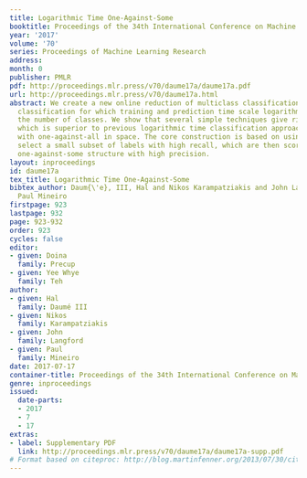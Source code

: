 ```yaml
---
title: Logarithmic Time One-Against-Some
booktitle: Proceedings of the 34th International Conference on Machine Learning
year: '2017'
volume: '70'
series: Proceedings of Machine Learning Research
address: 
month: 0
publisher: PMLR
pdf: http://proceedings.mlr.press/v70/daume17a/daume17a.pdf
url: http://proceedings.mlr.press/v70/daume17a.html
abstract: We create a new online reduction of multiclass classification to binary
  classification for which training and prediction time scale logarithmically with
  the number of classes. We show that several simple techniques give rise to an algorithm
  which is superior to previous logarithmic time classification approaches while competing
  with one-against-all in space. The core construction is based on using a tree to
  select a small subset of labels with high recall, which are then scored using a
  one-against-some structure with high precision.
layout: inproceedings
id: daume17a
tex_title: Logarithmic Time One-Against-Some
bibtex_author: Daum{\'e}, III, Hal and Nikos Karampatziakis and John Langford and
  Paul Mineiro
firstpage: 923
lastpage: 932
page: 923-932
order: 923
cycles: false
editor:
- given: Doina
  family: Precup
- given: Yee Whye
  family: Teh
author:
- given: Hal
  family: Daumé III
- given: Nikos
  family: Karampatziakis
- given: John
  family: Langford
- given: Paul
  family: Mineiro
date: 2017-07-17
container-title: Proceedings of the 34th International Conference on Machine Learning
genre: inproceedings
issued:
  date-parts:
  - 2017
  - 7
  - 17
extras:
- label: Supplementary PDF
  link: http://proceedings.mlr.press/v70/daume17a/daume17a-supp.pdf
# Format based on citeproc: http://blog.martinfenner.org/2013/07/30/citeproc-yaml-for-bibliographies/
---
```


